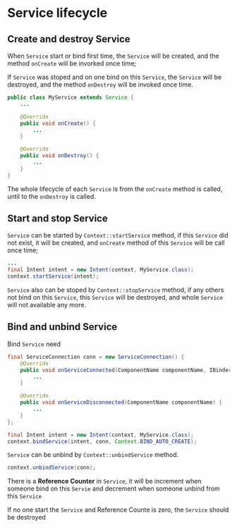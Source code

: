 # Service lifecycle



## Create and destroy Service

When `Service` start or bind first time, the `Service` will be created, and the method `onCreate` will be invorked once time;

If `Service` was stoped and on one bind on this `Service`, the `Service` will be destroyed, and the method `onDestroy` will be invoked once time.

```java
public class MyService extends Service {
    ...

    @Override
    public void onCreate() {
        ...
    }

    @Override
    public void onDestroy() {
        ...
    }
}
```

The whole lifecycle of each `Service` is from the `onCreate` method is called, until to the `onDestroy` is called.



## Start and stop Service

`Service` can be started by `Context::startService` method, if this `Service` did not exist, it will be created, and `onCreate` method of this `Service` will be call once time;

```java
...
final Intent intent = new Intent(context, MyService.class);
context.startService(intent);
```

`Service` also can be stoped by `Context::stopService` method, if any others not bind on this `Service`, this `Service` will be destroyed, and whole `Service` will not available any more.



## Bind and unbind Service

Bind `Service` need 

```java
final ServiceConnection conn = new ServiceConnection() {
	@Override
  	public void onServiceConnected(ComponentName componentName, IBinder binder) {
      	...
  	}

	@Override
  	public void onServiceDisconnected(ComponentName componentName) {
      	...
  	}
};
```

```java
final Intent intent = new Intent(context, MyService.class);
context.bindService(intent, conn, Context.BIND_AUTO_CREATE);
```

`Service` can be unbind by `Context::unbindService` method.

```java
context.unbindService(conn);
```



There is a **Reference Counter** in `Service`, it will be increment when someone bind on this `Servie` and decrement when someone unbind from this `Service`

If no one start the `Service` and Reference Counte is zero, the `Service` should be destroyed







